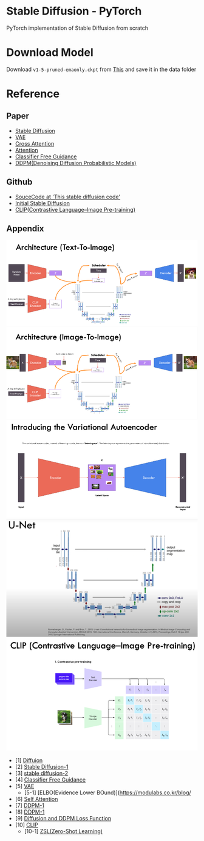 # Stable Diffusion - PyTorch
PyTorch implementation of Stable Diffusion from scratch

# Download Model
Download `v1-5-pruned-emaonly.ckpt` from
[This](https://huggingface.co/runwayml/stable-diffusion-v1-5/tree/main)
and save it in the data folder


# Reference

## Paper
- [Stable Diffusion](https://arxiv.org/abs/2112.10752)
- [VAE](https://arxiv.org/abs/1312.6114)
- [Cross Attention](https://arxiv.org/abs/2103.14899)
- [Attention](https://arxiv.org/abs/1706.03762)
- [Classifier Free Guidance](https://arxiv.org/abs/2207.12598)
- [DDPM(Denoising Diffusion Probabilistic Models)](https://arxiv.org/abs/1503.03585)

## Github
- [SouceCode at 'This stable diffusion code'](https://github.com/hkproj/pytorch-stable-diffusion)
- [Initial Stable Diffusion](https://github.com/CompVis/stable-diffusion)
- [CLIP(Contrastive Language–Image Pre-training)](https://github.com/openai/CLIP)

## Appendix
![Stable Diffusion(Text-To-Image)](images/Text-To-Image.png)
![Stable Diffusion(Image-To-Image)](images/Image-To-Image.png)
![VAE](images/VAE.png)
![U-Net](images/U-Net.png)
![CLIP](images/CLIP.png)



- [1] [Diffuion](https://lilianweng.github.io/posts/2021-07-11-diffusion-models/)
- [2] [Stable Diffusion-1](https://ffighting.net/deep-learning-paper-review/diffusion-model/stable-diffusion/)
- [3] [stable diffusion-2](https://ai-bloger.tistory.com/96)
- [4] [Classifier Free Guidance](https://ffighting.net/deep-learning-paper-review/diffusion-model/classifier-free-guidance/)
- [5] [VAE](https://process-mining.tistory.com/161)
  - [5-1] [ELBO(Evidence Lower BOund)](https://modulabs.co.kr/blog/
- [6] [Self Attention](https://paperswithcode.com/paper/self-attention-a-better-building-block-for)
- [7] [DDPM-1](https://process-mining.tistory.com/188)
- [8] [DDPM-1](https://ivdevlog.tistory.com/14)
- [9] [Diffusion and DDPM Loss Function](https://xoft.tistory.com/33)
- [10] [CLIP](https://simonezz.tistory.com/88)
  - [10-1] [ZSL(Zero-Shot Learning)](https://deep-learning-study.tistory.com/873)